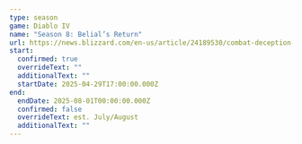 ```yaml
---
type: season
game: Diablo IV
name: "Season 8: Belial’s Return"
url: https://news.blizzard.com/en-us/article/24189530/combat-deception-in-season-8-belials-return
start:
  confirmed: true
  overrideText: ""
  additionalText: ""
  startDate: 2025-04-29T17:00:00.000Z
end:
  endDate: 2025-08-01T00:00:00.000Z
  confirmed: false
  overrideText: est. July/August
  additionalText: ""
---
```

